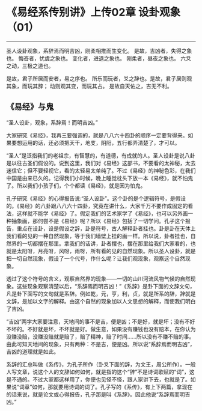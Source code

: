 # 《易经系传别讲》上传02章 设卦观象（01）

------

圣人设卦观象，系辞焉而明吉凶，刚柔相推而生变化。 是故，吉凶者，失得之象也。 悔吝者，忧虞之象也。 变化者，进退之象也。 刚柔者，昼夜之象也。 六爻之动，三极之道也。

是故，君子所居而安者，易之序也。 所乐而玩者，爻之辞也。是故，君子居则观其象，而玩其辞； 动则观其变，而玩其占。 是故自天佑之，吉无不利。

## 《易经》与鬼

“圣人设卦，观象，系辞焉！而明吉凶。”

大家研究《易经》，我再三要强调的，就是八八六十四卦的顺序一定要背得来。如果要想运用的话，还必须把天干，地支，阴阳，五行都弄清楚了，才可以。

“圣人”是泛指我们的老祖宗，有智慧的，有道德，有成就的人。圣人设卦是说八卦是以往古圣们假设的。说到这里，我们对《易经》这部书，不要看的太神秘，太去迷信它；但不要轻视它，看的太轻易太单纯了。不过《易经》的神秘色彩，在我们中国是由来已久的。记得我们小时候，晚上睡觉枕头下放一本《易经》，就不怕鬼了。所以我们小孩子们，个个都读《易经》，就是因为怕鬼。

孔子研究《易经》的心得报告说:“圣人设卦”。这个卦的是个逻辑符号，是假设的。《易经》的八卦跟八八六十四卦，究竟在讲什么，大家千万不要作成固定的看法，这样就不能学《易经》了。假定我们的艺术家学了《易经》，也可以另外画一种抽象画，那何尝不是《易经》呢？所以《易经》包括了一切学问。孔子这个报告，重点在设卦，设是假设之辞，卦是符号，古人解释卦者挂也。卦是卦在天体上我们看的见的一种自然现象，等于我们墙壁上挂的画一样。所以说，卦者挂也，自然界的一切都摆在那里。拿我们的话讲，卦者摆也，摆在那里给我们大家看的，也就是太阳呀，月亮呀，风呀，雨呀，所有看的见的自然现象。所以圣人设卦，就是把一切自然现象，假设了一个代号，作什么呢？让我们观现象，观察这个自然现象。

透过了这个符号的含义，观察自然界的现象——一切的山川河流风物气候的自然现象。这些现象观察清楚以后，“系辞焉而明吉凶！”《系辞》是卦下面的文辞文句，凡是卦下面写的文句就是系辞。例如乾，元，亨，利，贞，就是所系的辞，辞就是文辞，是加以文字的解释。由这个自然的现象加以人文思想的解释，而使我们明白了吉凶。

“吉凶”两字大家要注意，天地间的事不是吉，便是凶；不是好，就是坏；没有不好不坏的。不好就是坏，不坏就是好。做生意，如果没有赚钱也没有赔本，在你认为没赚没赔，没赚没赔就是赔了，赔了精神，赔了时间……所以没有不赚不赔的事。由此可知天地间的现象，只有两种：不是吉，便是凶。所以说“系辞焉而明吉凶”，吉凶的道理就是如此。

系辞的汇总叫做《系传》，为孔子所作（卦爻下面的辞，为文王，周公所作）。一般人写文章，说这个人的文辞如何如何，就是指的这个“辞”不是诗词歌赋的“词”，这是不通的。不过大家都这样用了，你便也见怪不怪，跟人家讲下去，也就是了。如果说“词章”如何，那就要用诗词的词了。孔子写的《系传》，有上下两篇，拿现在的话来说，就是论文或心得报告，孔子那是叫《系辞》。因此他说“系辞焉而明吉凶。”